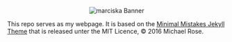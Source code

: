 <p align="center">
  <img alt="marciska Banner" src="https://github.com/marcoiska/marcoiska/blob/main/img/header.png">
</p>

This repo serves as my webpage.
It is based on the [Minimal Mistakes Jekyll Theme](https://mmistakes.github.io/minimal-mistakes/) that is released unter the MIT Licence, © 2016 Michael Rose.
